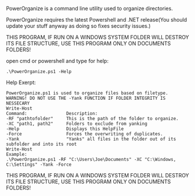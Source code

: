 PowerOrganize is a command line utility used to organize directories.

PowerOrganize requires the latest Powershell and .NET release(You should update your stuff anyway as doing so fixes security issues.)

THIS PROGRAM, IF RUN ON A WINDOWS SYSTEM FOLDER WILL DESTROY ITS FILE STRUCTURE, USE THIS PROGRAM ONLY ON DOCUMENTS FOLDERS!

open cmd or powershell and type for help:

	.\PowerOrganize.ps1 -Help

Help Exerpt:

	PowerOrganize.ps1 is used to organize files based on filetype.
	WARNING! DO NOT USE THE -Yank FUNCTION IF FOLDER INTEGRITY IS NESSECARY
	Write-Host
	Command:               Description:
	-RF "pathtofolder"     This is the path of the folder to organize.
	-XC "path1, path2"     Folders to exclude from yanking
	-Help                  Displays this HelpFile
	-Force                 Forces the overwriting of duplicates.
	-Yank                  "Yanks" all files in the folder out of its subfolder and into its root
	Write-Host
	Example:
	.\PowerOrganize.ps1 -RF "C:\Users\Joe\Documents" -XC "C:\Windows, C:\Settings" -Yank -Force

THIS PROGRAM, IF RUN ON A WINDOWS SYSTEM FOLDER WILL DESTROY ITS FILE STRUCTURE, USE THIS PROGRAM ONLY ON DOCUMENTS FOLDERS!
